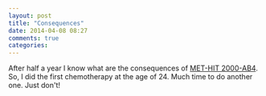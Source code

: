 ```yaml
---
layout: post
title: "Consequences"
date: 2014-04-08 08:27
comments: true
categories: 
---
```

After half a year I know what are the consequences of [MET-HIT
2000-AB4][hit2000]. So, I did the first chemotherapy at the age of 24.
Much time to do another one. Just don't!

[hit2000]: http://protiv-raka.org/wp-content/uploads/2011/02/protokol_hit_2000.pdf
